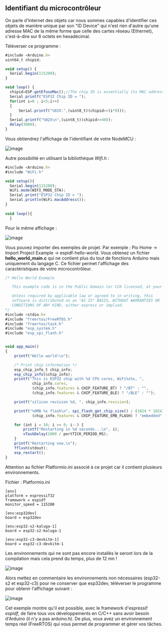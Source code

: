 ## Identifiant du microcontrôleur

On parle d'Internet des objets car nous sommes capables d'identifier ces objets de manière unique par son "ID Device" qui n'est rien d'autre qu'une adresse MAC de la même forme que celle des cartes réseau (Ethernet), c'est-à-dire sur 6 octets en hexadécimal.

Téléverser ce programme :

```javascript
#include <Arduino.h>
uint64_t chipid;

void setup() {
  Serial.begin(115200);
}

void loop() {
  chipid=ESP.getEfuseMac();//The chip ID is essentially its MAC address(length: 6 bytes).
  Serial.printf("ESP32 Chip ID = ");
  for(int i=0 ; i<5;i++)
  {
      Serial.printf("%02X:",(uint8_t)(chipid>>(i*8)));
  }
  Serial.printf("%02X\n",(uint8_t)(chipid>>40));
  delay(3000);
}
```
Vous obtiendrez l'affichage de l'identifiant de votre NodeMCU :

![image](https://user-images.githubusercontent.com/44494044/130431988-1ea5729a-f184-4894-a183-8b054df36019.png)

Autre possibilité en utilisant la bibliothèque *Wifi.h* :

```javascript
#include <Arduino.h>
#include "WiFi.h"

void setup(){
  Serial.begin(115200);
  WiFi.mode(WIFI_MODE_STA);
  Serial.print("ESP32 Chip ID = ");
  Serial.println(WiFi.macAddress());
}
 
void loop(){
  }
  ```
Pour le même affichage :

![image](https://user-images.githubusercontent.com/44494044/130432888-18df5279-e339-4566-8b5d-2fd3169a3791.png)


Vous pouvez importer des exemples de projet. Par exemple : Pio Home -> Import Project Example -> espidf-hello-world.
Vous obtenez un fichier **hello_world_main.c** qui ne contient plus du tout de fonctions Arduino mais uniquement du langage C.
Ce fichier permet l'affichage des caractéristiques de votre microcontrôleur.

```javascript
/* Hello World Example

   This example code is in the Public Domain (or CC0 licensed, at your option.)

   Unless required by applicable law or agreed to in writing, this
   software is distributed on an "AS IS" BASIS, WITHOUT WARRANTIES OR
   CONDITIONS OF ANY KIND, either express or implied.
*/
#include <stdio.h>
#include "freertos/FreeRTOS.h"
#include "freertos/task.h"
#include "esp_system.h"
#include "esp_spi_flash.h"


void app_main()
{
    printf("Hello world!\n");

    /* Print chip information */
    esp_chip_info_t chip_info;
    esp_chip_info(&chip_info);
    printf("This is ESP32 chip with %d CPU cores, WiFi%s%s, ",
            chip_info.cores,
            (chip_info.features & CHIP_FEATURE_BT) ? "/BT" : "",
            (chip_info.features & CHIP_FEATURE_BLE) ? "/BLE" : "");

    printf("silicon revision %d, ", chip_info.revision);

    printf("%dMB %s flash\n", spi_flash_get_chip_size() / (1024 * 1024),
            (chip_info.features & CHIP_FEATURE_EMB_FLASH) ? "embedded" : "external");

    for (int i = 10; i >= 0; i--) {
        printf("Restarting in %d seconds...\n", i);
        vTaskDelay(1000 / portTICK_PERIOD_MS);
    }
    printf("Restarting now.\n");
    fflush(stdout);
    esp_restart();
}
```

Attention au fichier Platformio.ini associé à ce projet car il contient plusieurs environnements.

Fichier : Platformio.ini

```
[env]
platform = espressif32
framework = espidf
monitor_speed = 115200

[env:esp32dev]
board = esp32dev

[env:esp32-s2-kaluga-1]
board = esp32-s2-kaluga-1

[env:esp32-c3-devkitm-1]
board = esp32-c3-devkitm-1
```

Les environnements qui ne sont pas encore installés le seront lors de la compilation mais cela prend du temps, plus de 12 mn !

![image](https://user-images.githubusercontent.com/44494044/130427609-ef7384d7-3a6e-48d2-94c6-dd9e0940a430.png)

Alors mettez en commentaire les environnements non nécessaires (esp32-s2 et esp32-c3) pour ne conserver que esp32dev, téléverser le programme pour obtenir l'affichage suivant :

![image](https://user-images.githubusercontent.com/44494044/130428079-7e4c485a-6c7a-4949-878d-eeea252662fd.png)

Cet exemple montre qu'il est possible, avec le framework d'espressif *espidf*, de faire tous vos développements en C/C++ sans avoir besoin d'Arduino (il n'y a pas arduino.h). De plus, vous avez un environnement temps réel (FreeRTOS) qui vous permet de programmer et gérer vos tâches.

